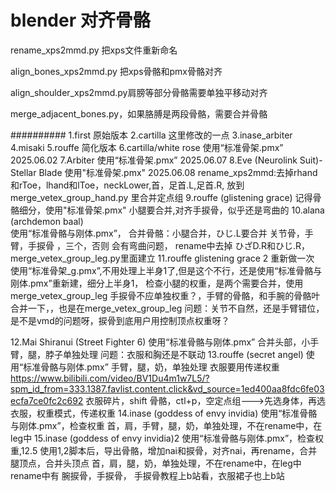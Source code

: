 # blender 对齐骨骼

rename_xps2mmd.py 把xps文件重新命名

align_bones_xps2mmd.py 把xps骨骼和pmx骨骼对齐

align_shoulder_xps2mmd.py肩膀等部分骨骼需要单独平移动对齐

merge_adjacent_bones.py，如果胳膊是两段骨骼，需要合并骨骼

##########
1.first 原始版本
2.cartilla  这里修改的一点
3.inase_arbiter
4.misaki
5.rouffe   简化版本
6.cartilla/white rose 使用“标准骨架.pmx” 2025.06.02
7.Arbiter  使用“标准骨架.pmx” 2025.06.07
8.Eve (Neurolink Suit)- Stellar Blade  使用"标准骨架.pmx" 2025.06.08
	rename_xps2mmd:去掉rhand和rToe，lhand和lToe，neckLower,首，足首.L,足首.R, 放到merge_vetex_group_hand.py 里合并定点组
9.rouffe (glistening grace)  	记得骨骼细分，使用"标准骨架.pmx"  小腿要合并,对齐手捩骨，似乎还是弯曲的
10.alana (archdemon baal)    
	使用“标准骨骼与刚体.pmx”，
	合并骨骼：小腿合并，ひじ.L要合并 关节骨，手臂，手捩骨 ，三个，否则 会有弯曲问题，
	rename中去掉 ひざD.R和ひじ.R，merge_vetex_group_leg.py里面建立
11.rouffe glistening grace 2 重新做一次 
	使用“标准骨架_g.pmx”,不用处理上半身1了,但是这个不行，还是使用“标准骨骼与刚体.pmx”重新建，细分上半身1，
	检查小腿的权重，是两个需要合并，使用 merge_vetex_group_leg 
	手捩骨不应单独权重？，手臂的骨骼，和手腕的骨骼叶合并一下，，也是在merge_vetex_group_leg
	问题：关节不自然，还是手臂错位，是不是vmd的问题呀，捩骨到底用户用控制顶点权重呀？
	
12.Mai Shiranui (Street Fighter 6)
	使用“标准骨骼与刚体.pmx”
	合并头部，小手臂，腿，脖子单独处理
	问题：衣服和胸还是不联动
13.rouffe (secret angel)
	使用“标准骨骼与刚体.pmx”
	手臂，腿，奶，单独处理
	衣服要用传递权重 https://www.bilibili.com/video/BV1Du4m1w7L5/?spm_id_from=333.1387.favlist.content.click&vd_source=1ed400aa8fdc6fe03ecfa7ce0fc2c692
			衣服碎片，shift 骨骼，ctl+p，空定点组--->先选身体，再选衣服，权重模式，传递权重 
14.inase (goddess of envy invidia)
	使用“标准骨骼与刚体.pmx”，检查权重
	首，肩，手臂，腿，奶，单独处理，不在rename中，在leg中
15.inase (goddess of envy invidia)2
	使用“标准骨骼与刚体.pmx”，检查权重,12.5
	使用1,2脚本后，导出骨骼，增加nai和捩骨，对齐nai，再rename，合并腿顶点，合并头顶点
	首，肩，腿，奶，单独处理，不在rename中，在leg中	
	rename中有 腕捩骨，手捩骨，
	手捩骨教程上b站看，衣服裙子也上b站

